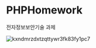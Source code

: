 # PHPHomework
전자정보보안기술 과제

![kxndmrzdxtzqttywr3fk83fy1pc7](https://user-images.githubusercontent.com/96584994/176471435-209095e6-5d80-4cb3-9246-958a0918ac53.png)

